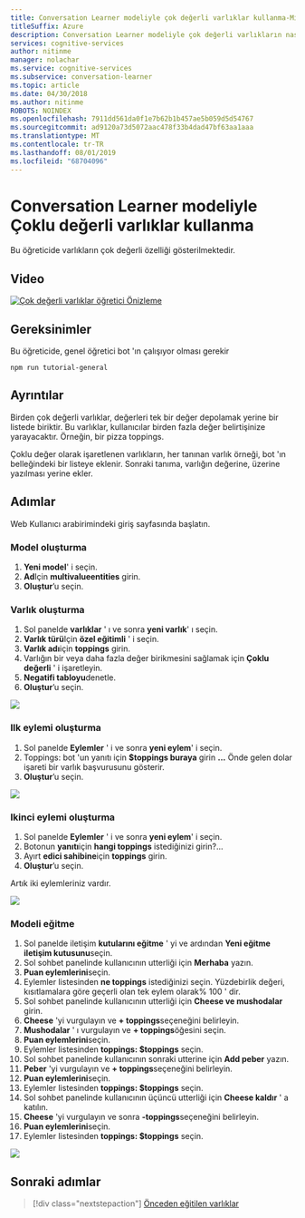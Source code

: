 ```yaml
---
title: Conversation Learner modeliyle çok değerli varlıklar kullanma-Microsoft bilişsel hizmetler | Microsoft Docs
titleSuffix: Azure
description: Conversation Learner modeliyle çok değerli varlıkların nasıl kullanılacağını öğrenin.
services: cognitive-services
author: nitinme
manager: nolachar
ms.service: cognitive-services
ms.subservice: conversation-learner
ms.topic: article
ms.date: 04/30/2018
ms.author: nitinme
ROBOTS: NOINDEX
ms.openlocfilehash: 7911dd561da0f1e7b62b1b457ae5b059d5d54767
ms.sourcegitcommit: ad9120a73d5072aac478f33b4dad47bf63aa1aaa
ms.translationtype: MT
ms.contentlocale: tr-TR
ms.lasthandoff: 08/01/2019
ms.locfileid: "68704096"
---
```

# <a name="how-to-use-multi-value-entities-with-a-conversation-learner-model"></a>Conversation Learner modeliyle Çoklu değerli varlıklar kullanma
Bu öğreticide varlıkların çok değerli özelliği gösterilmektedir.

## <a name="video"></a>Video

[![Çok değerli varlıklar öğretici Önizleme](https://aka.ms/cl_Tutorial_v3_MultiValued_Preview)](https://aka.ms/cl_Tutorial_v3_MultiValued)

## <a name="requirements"></a>Gereksinimler
Bu öğreticide, genel öğretici bot 'ın çalışıyor olması gerekir

    npm run tutorial-general

## <a name="details"></a>Ayrıntılar
Birden çok değerli varlıklar, değerleri tek bir değer depolamak yerine bir listede biriktir.  Bu varlıklar, kullanıcılar birden fazla değer belirtişinize yarayacaktır. Örneğin, bir pizza toppings.

Çoklu değer olarak işaretlenen varlıkların, her tanınan varlık örneği, bot 'ın belleğindeki bir listeye eklenir. Sonraki tanıma, varlığın değerine, üzerine yazılması yerine ekler.

## <a name="steps"></a>Adımlar

Web Kullanıcı arabirimindeki giriş sayfasında başlatın.

### <a name="create-the-model"></a>Model oluşturma

1. **Yeni model**' i seçin.
2. **Ad**Için **multivalueentities** girin.
3. **Oluştur**’u seçin.

### <a name="entity-creation"></a>Varlık oluşturma

1. Sol panelde **varlıklar** ' ı ve sonra **yeni varlık**' ı seçin.
2. **Varlık türü**Için **özel eğitimli** ' i seçin.
3. **Varlık adı**için **toppings** girin.
4. Varlığın bir veya daha fazla değer birikmesini sağlamak için **Çoklu değerli** ' i işaretleyin.
5. **Negatifi tabloyu**denetle.
6. **Oluştur**’u seçin.

![](../media/T07_entity_create.png)

### <a name="create-the-first-action"></a>Ilk eylemi oluşturma

1. Sol panelde **Eylemler** ' i ve sonra **yeni eylem**' i seçin.
2. Toppings: bot 'un yanıtı için **$toppings buraya** girin **...** Önde gelen dolar işareti bir varlık başvurusunu gösterir.
3. **Oluştur**’u seçin.

![](../media/T07_action_create_1.png)

### <a name="create-the-second-action"></a>Ikinci eylemi oluşturma

1. Sol panelde **Eylemler** ' i ve sonra **yeni eylem**' i seçin.
2. Botonun **yanıtı**için **hangi toppings** istediğinizi girin?...
3. Ayırt **edici sahibine**için **toppings** girin.
4. **Oluştur**’u seçin.

Artık iki eylemleriniz vardır.

![](../media/T07_action_create_2.png)

### <a name="train-the-model"></a>Modeli eğitme

1. Sol panelde iletişim **kutularını eğitme** ' yi ve ardından **Yeni eğitme iletişim kutusunu**seçin.
2. Sol sohbet panelinde kullanıcının utterliği için **Merhaba** yazın.
3. **Puan eylemlerini**seçin.
4. Eylemler listesinden **ne toppings** istediğinizi seçin. Yüzdebirlik değeri, kısıtlamalara göre geçerli olan tek eylem olarak% 100 ' dir.
5. Sol sohbet panelinde kullanıcının utterliği için **Cheese ve mushodalar** girin.
6. **Cheese** 'yi vurgulayın ve **+ toppings**seçeneğini belirleyin.
7. **Mushodalar** ' ı vurgulayın ve **+ toppings**öğesini seçin.
8. **Puan eylemlerini**seçin.
9. Eylemler listesinden **toppings: $toppings** seçin.
10. Sol sohbet panelinde kullanıcının sonraki utterine için **Add peber** yazın.
11. **Peber** 'yi vurgulayın ve **+ toppings**seçeneğini belirleyin.
12. **Puan eylemlerini**seçin.
13. Eylemler listesinden **toppings: $toppings** seçin.
14. Sol sohbet panelinde kullanıcının üçüncü utterliği için **Cheese kaldır** ' a katılın.
15. **Cheese** 'yi vurgulayın ve sonra **-toppings**seçeneğini belirleyin.
16. **Puan eylemlerini**seçin.
17. Eylemler listesinden **toppings: $toppings** seçin.

![](../media/T07_training.png)

## <a name="next-steps"></a>Sonraki adımlar

> [!div class="nextstepaction"]
> [Önceden eğitilen varlıklar](./08-pre-trained-entities.md)
